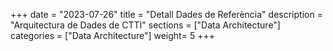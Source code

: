 +++
date        = "2023-07-26"
title       = "Detall Dades de Referència"
description = "Arquitectura de Dades de CTTI"
sections    = ["Data Architecture"]
categories  = ["Data Architecture"]
weight= 5
+++

  <div>
    <h2 id="entitatTitol"></h2>
    <p id="myDefinition"></p>
	<h4 id="instanciaTitol"></h4>
	<p id="instanciaDefinicio"></p>
    <table id="myTable"></table>
  </div>
  


<script type="text/javascript">

	// Recollim els parametres: json i posicio que indica la instancia seleccionada per visualitzar el detall
    var dades = JSON.parse(localStorage.getItem('data'));
	var numInstancia = localStorage.getItem('pos');

    // Mostrem en el log els valors recollits
    //console.log("Dades Json: ");
    //console.log(dades);
    //console.log("Nom entitat: "+dades.Nom);
	//console.log("Instancia Index: "+numInstancia);
	//console.log("Nom instancia: "+dades.instancies[numInstancia].inom);

	// Construim la pagina a visualitzar
	  
    var body = document.getElementsByTagName("body")[0];
	
	//Dades entitat
    
    var entitatTitol = document.getElementById("entitatTitol");
    entitatTitol.style.width = "70%";
    entitatTitol.style.marginRight = "15%";
    entitatTitol.style.marginLeft = "15%";
    entitatTitol.style.marginTop = "0.5em";
    entitatTitol.style.marginBottom = "0.5em";

    var textEntitatTitol = document.createTextNode(dades.Nom);
    entitatTitol.appendChild(textEntitatTitol);

    body.appendChild(entitatTitol);

    var definicio = document.getElementById("myDefinition");
    definicio.style.width = "70%";
    definicio.style.marginRight = "15%";
    definicio.style.marginLeft = "15%";
    definicio.style.marginTop = "0.5em";
    definicio.style.marginBottom = "1.5em";

    var textDefinicio = document.createTextNode(dades.Descripcio);
    definicio.appendChild(textDefinicio);

    body.appendChild(definicio);


	//Dades instancia

    var instanciaTitol = document.getElementById("instanciaTitol");
    instanciaTitol.style.width = "70%";
    instanciaTitol.style.marginRight = "15%";
    instanciaTitol.style.marginLeft = "15%";
    instanciaTitol.style.marginTop = "0.5em";
    instanciaTitol.style.marginBottom = "0.5em";

    var textEntitatTitol = document.createTextNode("Versió "+dades.instancies[numInstancia].inom);
    instanciaTitol.appendChild(textEntitatTitol);

    body.appendChild(instanciaTitol);

    var instanciaDefinicio = document.getElementById("instanciaDefinicio");
    instanciaDefinicio.style.width = "70%";
    instanciaDefinicio.style.marginRight = "15%";
    instanciaDefinicio.style.marginLeft = "15%";
    instanciaDefinicio.style.marginTop = "0.5em";
    instanciaDefinicio.style.marginBottom = "1.5em";

    var textDefinicio = document.createTextNode(dades.instancies[numInstancia].idescripcio);
    instanciaDefinicio.appendChild(textDefinicio);

    body.appendChild(instanciaDefinicio);



    // Construccio taules per identificar Metadades i la seva correspondencia a JSON
    var metadades   = ["Identificador","Domini"    ,"Subdomini" ,"Estat"      ,"Òrgan propietari","Tipus"       ,"Període actualització","Visibilitat"  ,"Data publicació"   ,"Obsolescència"  ,"Data fi vigència"   ,"Descàrrega"];
    var tabkeys_ent = ["Id"           ,"Ambit"     ,"Subambit"  ,"instancies" ,"instancies"      ,"instancies"  ,"instancies"           ,"instancies"   ,"instancies"        ,"instancies"     ,"instancies"    ,"instancies"];
    var tabkeys_ins = [""             ,""          ,""          ,"iestat"     ,"ipromotor"       ,"itipus"      ,"itipusactualitzacio"  ,"itipusvisual" ,"idatapublicacio"   ,"idataobsoleta"  ,"idataobsoleta" ,"ifitxer_xls"];


    var tabla   =  document.getElementById("myTable");
    tabla.style.width = "70%";
    tabla.style.marginRight = "15%";
    tabla.style.marginLeft = "15%";

    var tblBody = document.createElement("tbody");
    var tblThead = document.createElement("thead");


    var hilera = document.createElement("tr");
   
    var celda = document.createElement("th");
	celda.style.width = "25%";
    var textoCelda =  document.createTextNode("Metadades");
    celda.appendChild(textoCelda);
    hilera.appendChild(celda);

    var celda2 = document.createElement("th");
    var textoCelda2 =  document.createTextNode("Valor");
    celda2.appendChild(textoCelda2);
    hilera.appendChild(celda2);

    tblThead.appendChild(hilera);


    // Crea las celdas
    for (var i = 0; i < 11; i++) 
	{
	  
	  //++ 08/07/2020 (LAA) S'elimina la metadada Classificacio funcional. Per no modificar JSON, de moment 
	  //++ es controla posant condicional. Quan es regeneri JSON es treurà el valor de la metadada i el seu tractament.
	  //++ 04/11/2020 (LAA) S'elimina la metadada Identificador
		if ((metadades[i]=="Classificació funcional") || (metadades[i]=="Identificador") || (metadades[i]=="Obsolescència"))
		{
			continue;
		}
		
		  // Crea las hileras de la tabla
		  hilera = document.createElement("tr");

		for (var j = 0; j < 2; j++) 
		{
			// Crea un elemento <td> y un nodo de texto, haz que el nodo de
			// texto sea el contenido de <td>, ubica el elemento <td> al final
			// de la hilera de la tabla
			if(j==0)
			{
				celda = document.createElement("td");
				textoCelda = document.createTextNode(metadades[i]);
				celda.style.fontWeight = "bold";
				celda.appendChild(textoCelda);
				hilera.appendChild(celda);
			}
			else
			{
				celda = document.createElement("td");

				if (tabkeys_ent[i]=="instancies")
				{
					textoCelda = document.createTextNode(dades[tabkeys_ent[i]][numInstancia][tabkeys_ins[i]]);
				}
				else
				{
					textoCelda = document.createTextNode(dades[tabkeys_ent[i]]);
				}
				celda.appendChild(textoCelda);
								
				if (metadades[i]=="Estat")
				{
					if (dades[tabkeys_ent[i]][numInstancia][tabkeys_ins[i]]!="Vigent")
					{
						//celda.style.fontWeight = "bold";
						celda.style.color="red";
					}
				}
				
				hilera.appendChild(celda);
			}
	    }
		 
		// agrega la hilera al final de la tabla (al final del elemento tblbody)
		tblBody.appendChild(hilera);
    }

    // Determinem si s'ha de mostrar o no els fitxer de valors i atributs
	// Per defecte, mostrem atributs i no mostrem valors  (servirà per entitats pendents de validar)
	//    Per consolidades i estat vigent es mostren atributs i valors.
	//    Per consolidades amb estat diferents de vigent, no es mostren ni atributs ni valors.
	var bMostraAtributs = true;
	var bMostraValors = false;
	if (dades.Classificacio=="Consolidat") 
	{
	   if (dades.instancies[numInstancia].iestat=="Vigent")
	   {
	      bMostraAtributs = true;
	      bMostraValors = true;
		}
		else
		{
	      bMostraAtributs = false;
	      bMostraValors = false;
		}
	}
	
	// Si no s'han de mostrar ni atributs ni valors, creem una nova fila per posar el text que cal solicitar les dades
	if (!bMostraAtributs && !bMostraValors)
	{
		
		hilera = document.createElement("tr");
	   
		celda = document.createElement("td");
		celda.style.fontWeight = "bold";
		textoCelda =  document.createTextNode("Atributs i Dades");
		celda.appendChild(textoCelda);
		hilera.appendChild(celda);

		celda = document.createElement("td");
		celda.innerHTML = "Per tractar-se d'una instància obsoleta, els atributs i els valors no estan disponibles dins d'aquesta pàgina. Si necessiteu aquesta informació, cal que envieu un correu a la Bústia de la Gestió Tècnica de Dades del CTTI: <a href='mailto:gtd.ctti@gencat.cat'>gtd.ctti@gencat.cat</a> ";
		celda.innerHTML = celda.innerHTML + "indicant el nom de l'entitat i de la instància que voleu consultar."

		hilera.appendChild(celda);
		
		tblBody.appendChild(hilera);
	}
	else
	{
		// Creem la fila per mostrar els atributs
		if (bMostraAtributs)
		{
			// -----------------------------------------------------
			//  v02.CTD-16/10/2019 (inici) Crear nova fila de dades per mostrar informació sobre els atributs

			hilera = document.createElement("tr");

			celda = document.createElement("td");
			celda.style.fontWeight = "bold";
			textoCelda =  document.createTextNode("Atributs");
			celda.appendChild(textoCelda);
			hilera.appendChild(celda);
			
			celda = document.createElement("td");
			var frame = document.createElement('iframe');
			
			var nomFitAtr=dades.instancies[numInstancia].ifitxer_doc;
			
    frame.setAttribute("src","https://view.officeapps.live.com/op/embed.aspx?src=https://canigo.ctti.gencat.cat/dadesref/entitats/"+ nomFitAtr);
			frame.style.width= "100%"
			frame.style.height= "300px";
			celda.appendChild(frame);
			hilera.appendChild(celda);

			tblBody.appendChild(hilera);

			//  v02.CTD-16/10/2019 (fi)
			// -----------------------------------------------------	
		}
		
		// Creem la fila per mostrar els links de descàrrega de fitxers: atributs i/o valors
		if (bMostraAtributs || bMostraValors)
		{
			hilera = document.createElement("tr");
		   
			celda = document.createElement("td");
			celda.style.fontWeight = "bold";
			textoCelda =  document.createTextNode("Descàrregues");
			celda.appendChild(textoCelda);
			hilera.appendChild(celda);

			celda = document.createElement("td");

			if (bMostraAtributs)
			{
				var link_valors = document.createElement('a');
    link_valors.setAttribute('href', '../../dadesref/entitats/' + dades.instancies[numInstancia].ifitxer_doc);
				link_valors.innerHTML = "Descarregar definició atributs";
				celda.appendChild(link_valors);
			}
			
			// Si hi ha atributs i valors, posem espais per separar dels dos links de descàrrega.
			if (bMostraAtributs && bMostraValors)
			{
				textoCelda =  document.createTextNode("               ");
				celda.appendChild(textoCelda);
			}

			if (bMostraValors)
			{
				// ---------------------------------------------------
				//  v02.CTD-16/03/2021 (inici) Si l'entitat esta consolidada i no te link a dades obertes, descarregar fitxer Excel
				
				//Si es una entitat consolidada i una instancia vigent però sense link a dades obertes s'ha de posar el link de descarga al fitxer xls.
				if ((dades.Classificacio=="Consolidat") && (dades.instancies[numInstancia].iestat=="Vigent") && (dades.instancies[numInstancia].iurl_dades_obertes=="")  )
				{
					var link = document.createElement('a');
		link.setAttribute('href', '../../dadesref/entitats/' + dades.instancies[numInstancia].ifitxer_xls);
					link.innerHTML = "Descarregar fitxer de dades";
					celda.appendChild(link);
				}
			   //  v02.CTD-16/03/2021 (fi) 
			   // ---------------------------------------------------
			}		  
		  
			hilera.appendChild(celda);
			
			tblBody.appendChild(hilera);
		}
		
		// --------------------------------------------------------------------------
		// Creem la fila per mostrar els valors
		// --------------------------------------------------------------------------
		hilera = document.createElement("tr");
	   
		celda = document.createElement("td");
		celda.style.fontWeight = "bold";
		textoCelda =  document.createTextNode("Dades");
		celda.appendChild(textoCelda);
		hilera.appendChild(celda);

		celda = document.createElement("td");
		
		// Si es consolidat es mostra el conjunt de dades, sino es mostra un missatge
		if (dades.Classificacio=="Consolidat")
		{

			// v02.CTD-16/03/2021 (inici) Si hi ha link a Dades Obertes posar el link, sino posar fitxer Excel
			if (dades.instancies[numInstancia].iurl_dades_obertes!="" && (dades.instancies[numInstancia].iestat=="Vigent")) 
			{
				var link_valors = document.createElement('a');
				link_valors.setAttribute('href', dades.instancies[numInstancia].iurl_dades_obertes);
				link_valors.innerHTML = "Accedir a dades";
				celda.appendChild(link_valors);
			}
			else
			{
				var frame = document.createElement('iframe');
		frame.setAttribute("src","https://view.officeapps.live.com/op/embed.aspx?src=https://canigo.ctti.gencat.cat/dadesref/entitats/"+ dades.instancies[numInstancia].ifitxer_xls);
				frame.style.width= "100%"
				frame.style.height= "400px";
				celda.appendChild(frame);
			}
			// v02.CTD-16/03/2021
		}
		else
		{
			celda.innerHTML = "Per obtenir els valors de l'entitat cal que envieu un correu a la Bústia de la Gestió Tècnica <br/>  de Dades del CTTI: <a href='mailto:gtd.ctti@gencat.cat'>gtd.ctti@gencat.cat</a> ";
			celda.innerHTML = celda.innerHTML + "i se us donarà accès temporal a totes <br/> les entitats en revisió, pendents d'aprovació."
		}

		hilera.appendChild(celda);

		tblBody.appendChild(hilera);
	}

    tabla.appendChild(tblThead);
    tabla.appendChild(tblBody);

    body.appendChild(tabla);
    
    //function happycode(){
     //var dades = JSON.parse(localStorage.getItem('data'));
     //var url = "https://view.officeapps.live.com/op/embed.aspx?src=https://canigo.ctti.gencat.cat/drafts/entitats/"+ dades[13];
     //$('#myframe').attr("src", url);
    //}

</script>

